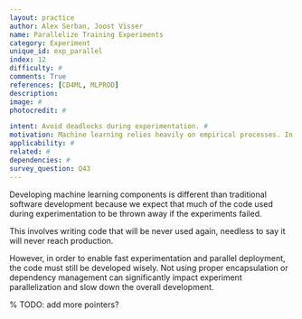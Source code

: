 ```yaml
---
layout: practice
author: Alex Serban, Joost Visser
name: Parallelize Training Experiments
category: Experiment
unique_id: exp_parallel
index: 12
difficulty: #
comments: True
references: [CD4ML, MLPROD]
description:
image: #
photocredit: #

intent: Avoid deadlocks during experimentation. #
motivation: Machine learning relies heavily on empirical processes. In order to allow fast experimentation and avoid deadlocks, it is recommended to think upfront of parallelization. #
applicability: #
related: #
dependencies: #
survey_question: Q43
---
```


Developing machine learning components is different than traditional software development because we expect that much of the code used during experimentation to be thrown away if the experiments failed.


This involves writing code that will be never used again, needless to say it will never reach production.


However, in order to enable fast experimentation and parallel deployment, the code must still be developed wisely.
Not using proper encapsulation or dependency management can significantly impact experiment parallelization and slow down the overall development.

% TODO: add more pointers?


